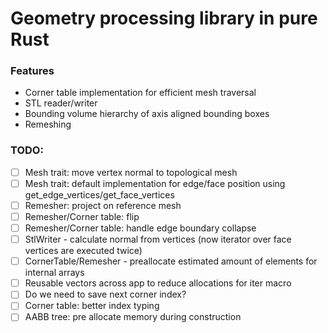 # Geometry processing library in pure Rust

### Features
- Corner table implementation for efficient mesh traversal
- STL reader/writer
- Bounding volume hierarchy of axis aligned bounding boxes
- Remeshing

### TODO:
- [ ] Mesh trait: move vertex normal to topological mesh
- [ ] Mesh trait: default implementation for edge/face position using get_edge_vertices/get_face_vertices
- [ ] Remesher: project on reference mesh
- [ ] Remesher/Corner table: flip
- [ ] Remesher/Corner table: handle edge boundary collapse
- [ ] StlWriter - calculate normal from vertices (now iterator over face vertices are executed twice)
- [ ] CornerTable/Remesher - preallocate estimated amount of elements for internal arrays
- [ ] Reusable vectors across app to reduce allocations for iter macro
- [ ] Do we need to save next corner index? 
- [ ] Corner table: better index typing
- [ ] AABB tree: pre allocate memory during construction